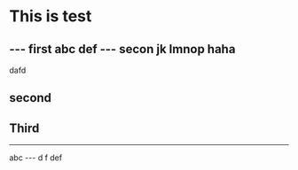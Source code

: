 # This is test
--- first
abc
def
--- secon
jk
lmnop
haha
---
dafd

## second

## Third
---
abc
--- d
f
def